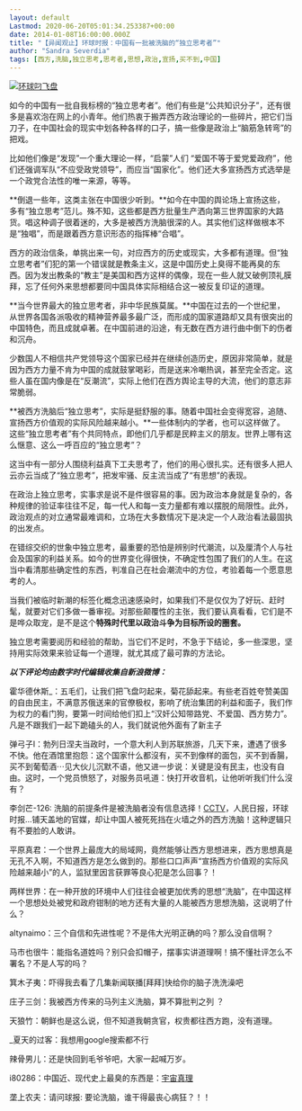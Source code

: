 ```yaml
---
layout: default
Lastmod: 2020-06-20T05:01:34.253387+00:00
date: 2014-01-08T16:00:00.000Z
title: "【异闻观止】环球时报：中国有一批被洗脑的“独立思考者”"
author: "Sandra Severdia"
tags: [西方,洗脑,独立思考,思考者,思想,政治,宣扬,买不到,中国]
---
```


[![环球叼飞盘](https://images.weserv.nl/?url=https%3A//chinadigitaltimes.net/chinese/files/2014/06/20130109105249607.jpg)](https://images.weserv.nl/?url=https%3A//chinadigitaltimes.net/chinese/files/2014/06/20130109105249607.jpg)

如今的中国有一批自我标榜的“独立思考者”。他们有些是“公共知识分子”，还有很多是喜欢泡在网上的小青年。他们热衷于搬弄西方政治理论的一些碎片，把它们当刀子，在中国社会的现实中划各种各样的口子，搞一些像是政治上“脑筋急转弯”的把戏。

比如他们像是“发现”一个重大理论一样，“启蒙”人们 “爱国不等于爱党爱政府”，他们还强调军队“不应受政党领导”，而应当“国家化”。他们还大多宣扬西方式选举是一个政党合法性的唯一来源，等等。

**倒退一些年，这类主张在中国很少听到。**如今在中国的舆论场上宣扬这些，多有“独立思考”范儿。殊不知，这些都是西方批量生产洒向第三世界国家的大路货。唱这种调子很着迷的，大多是被西方洗脑很深的人。其实他们这样做根本不是“独唱”，而是跟着西方意识形态的指挥棒“合唱”。

西方的政治信条，单挑出来一句，对应西方的历史或现实，大多都有道理。但“独立思考者”们犯的第一个错误就是教条主义，这是中国历史上臭得不能再臭的东西。因为发出教条的“教主”是美国和西方这样的偶像，现在一些人就又破例顶礼膜拜，忘了任何外来思想都要同中国具体实际相结合这一被反复印证的道理。

**当今世界最大的独立思考者，非中华民族莫属。**中国在过去的一个世纪里，从世界各国各派吸收的精神营养最多最广泛，而形成的国家道路却又具有很突出的中国特色，而且成就卓著。在中国前进的沿途，有无数在西方进行曲中倒下的伤者和沉舟。

少数国人不相信共产党领导这个国家已经并在继续创造历史，原因非常简单，就是因为西方力量不肯为中国的成就鼓掌喝彩，而是送来冷嘲热讽，甚至完全否定。这些人虽在国内像是在“反潮流”，实际上他们在西方舆论主导的大流，他们的意志非常脆弱。

**被西方洗脑后“独立思考”，实际是挺舒服的事。随着中国社会变得宽容，追随、宣扬西方价值观的实际风险越来越小。**一些体制内的学者，也可以这样做了。这些“独立思考者”有个共同特点，即他们几乎都是民粹主义的朋友。世界上哪有这么惬意、这么一呼百应的“独立思考”？

这当中有一部分人围绕利益真下工夫思考了，他们的用心很扎实。还有很多人把人云亦云当成了“独立思考”，把发牢骚、反主流当成了“有思想”的表现。

在政治上独立思考，实事求是说不是件很容易的事。因为政治本身就是复杂的，各种规律的验证率往往不足，每一代人和每一支力量都有难以摆脱的局限性。此外，政治观点的对立通常最难调和，立场在大多数情况下是决定一个人政治看法最固执的出发点。

在错综交织的世象中独立思考，最重要的恐怕是辨别时代潮流，以及厘清个人与社会及国家的利益关系。如今的世界变化得很快，不确定性包围了我们的人生。在这当中看清那些确定性的东西，判准自己在社会潮流中的方位，考验着每一个愿意思考的人。

当我们被临时新潮的标签化概念迅速感染时，如果我们不是仅仅为了好玩、赶时髦，就要对它们多做一番审视。对那些颠覆性的主张，我们要认真看看，它们是不是哗众取宠，是不是这个**特殊时代里以政治斗争为目标所设的圈套。**

独立思考需要阅历和经验的帮助，当它们不足时，不急于下结论，多一些深思，坚持用实际效果来验证每一个道理，就尤其成了最可靠的方法论。

_**以下评论均由数字时代编辑收集自新浪微博：**_

霍华德休斯\_：五毛们，让我们把飞盘叼起来，菊花舔起来。有些老百姓夸赞美国的自由民主，不满意苏俄送来的官僚极权，影响了统治集团的利益和面子，我们作为权力的看门狗，要第一时间给他们扣上“汉奸公知带路党、不爱国、西方势力”。凡是不跟我们一起下跪磕头的人，我们就说他外面有了新主子

弹弓子I：勃列日涅夫当政时，一个意大利人到苏联旅游，几天下来，遭遇了很多不快。他在酒馆里抱怨：这个国家什么都沒有，买不到像样的面包，买不到香腸，买不到葡萄酒⋯见大伙儿沉默不语，他又进一步说：关键是没有民主，也没有自由。这时，一个党员愤怒了，对服务员吼道：快打开收音机，让他听听我们什么沒有？

李剑芒-126: 洗脑的前提条件是被洗脑者没有信息选择！[CCTV](https://chinadigitaltimes.net/chinese/tag/cctv/)，人民日报，环球时报…铺天盖地的官媒，却让中国人被死死挡在火墙之外的西方洗脑！这种逻辑只有不要脸的人敢讲。

平原真君：一个世界上最庞大的局域网，竟然能够让西方思想进来，西方思想真是无孔不入啊，不知道西方是怎么做到的。那些口口声声“宣扬西方价值观的实际风险越来越小”的人，监狱里因言获罪等良心犯是怎么回事？！

两样世界：在一种开放的环境中人们往往会被更加优秀的思想“洗脑”，在中国这样一个思想处处被党和政府钳制的地方还有大量的人能被西方思想洗脑，这说明了什么？

altynaimo：三个自信和先进性呢？不是伟大光明正确的吗？那么没自信啊？

马市也很牛：能指名道姓吗？别只会扣帽子，摆事实讲道理啊！搞不懂社评怎么不署名？不是人写的吗？

箕木子夷：吓得我去看了几集新闻联播\[拜拜\]快给你的脑子洗洗澡吧

庄子三剑：我被西方传来的马列主义洗脑，算不算批判之列 ？

天狼竹：朝鲜也是这么说，但不知道我朝贪官，权贵都往西方跑，没有道理。

\_夏天的过客：我想用google搜索都不行

辣骨男儿：还是快回到毛爷爷吧，大家一起喊万岁。

i80286：中国近、现代史上最臭的东西是：[宇宙真理](https://chinadigitaltimes.net/chinese/tag/%e5%ae%87%e5%ae%99%e7%9c%9f%e7%90%86/)

垄上农夫：请问球报: 要论洗脑，谁干得最丧心病狂？！！

